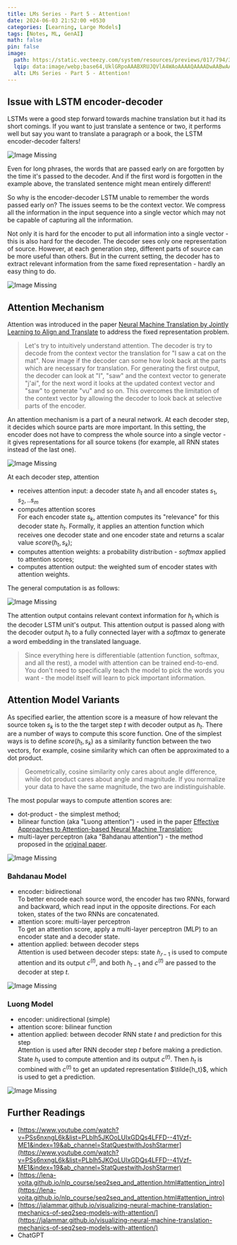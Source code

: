 ```yaml
---
title: LMs Series - Part 5 - Attention!
date: 2024-06-03 21:52:00 +0530
categories: [Learning, Large Models]
tags: [Notes, ML, GenAI]
math: false
pin: false
image:
  path: https://static.vecteezy.com/system/resources/previews/017/794/311/non_2x/attention-sign-with-exclamation-mark-banner-vector.jpg
  lqip: data:image/webp;base64,UklGRpoAAABXRUJQVlA4WAoAAAAQAAAADwAABwAAQUxQSDIAAAARL0AmbZurmr57yyIiqE8oiG0bejIYEQTgqiDA9vqnsUSI6H+oAERp2HZ65qP/VIAWAFZQOCBCAAAA8AEAnQEqEAAIAAVAfCWkAALp8sF8rgRgAP7o9FDvMCkMde9PK7euH5M1m6VWoDXf2FkP3BqV0ZYbO6NA/VFIAAAA
  alt: LMs Series - Part 5 - Attention!
---
```


## Issue with LSTM encoder-decoder

LSTMs were a good step forward towards machine translation but it had its short comings. If you want to just translate a sentence or two, it performs well but say you want to translate a paragraph or a book, the LSTM encoder-decoder falters!

![Image Missing](../assets/img/Pasted%20image%2020240603194303.png)

Even for long phrases, the words that are passed early on are forgotten by the time it's passed to the decoder. And if the first word is forgotten in the example above, the translated sentence might mean entirely different!

So why is the encoder-decoder LSTM unable to remember the words passed early on? The issues seems to be the context vector. We compress all the information in the input sequence into a single vector which may not be capable of capturing all the information.

Not only it is hard for the encoder to put all information into a single vector - this is also hard for the decoder. The decoder sees only one representation of source. However, at each generation step, different parts of source can be more useful than others. But in the current setting, the decoder has to extract relevant information from the same fixed representation - hardly an easy thing to do.

![Image Missing](../assets/img/Pasted%20image%2020240603194647.png)

## Attention Mechanism

Attention was introduced in the paper [Neural Machine Translation by Jointly Learning to Align and Translate](https://arxiv.org/pdf/1409.0473.pdf) to address the fixed representation problem. 

> Let's try to intuitively understand attention. The decoder is try to decode from the context vector the translation for "I saw a cat on the mat". Now image if the decoder can some how look back at the parts which are necessary for translation. For generating the first output, the decoder can look at "I", "saw" and the context vector to generate "j'ai", for the next word it looks at the updated context vector and "saw" to generate "vu" and so on. This overcomes the limitation of the context vector by allowing the decoder to look back at selective parts of the encoder.

An attention mechanism is a part of a neural network. At each decoder step, it decides which source parts are more important. In this setting, the encoder does not have to compress the whole source into a single vector - it gives representations for all source tokens (for example, all RNN states instead of the last one).

![Image Missing](../assets/img/Pasted%20image%2020240603195520.png)

At each decoder step, attention

- receives attention input: a decoder state $h_t$ and all encoder states $s_1, s_2, .. s_m$
- computes attention scores  
    For each encoder state $s_k$, attention computes its "relevance" for this decoder state $h_t$. Formally, it applies an attention function which receives one decoder state and one encoder state and returns a scalar value $score(h_t, s_k)$;
- computes attention weights: a probability distribution - $softmax$ applied to attention scores;
- computes attention output: the weighted sum of encoder states with attention weights.

The general computation is as follows:

![Image Missing](../assets/img/Pasted%20image%2020240603201529.png)

The attention output contains relevant context information for $h_t$ which is the decoder LSTM unit's output. This attention output is passed along with the decoder output $h_t$ to a fully connected layer with a $softmax$ to generate a word embedding in the translated language.

> Since everything here is differentiable (attention function, softmax, and all the rest), a model with attention can be trained end-to-end. You don't need to specifically teach the model to pick the words you want - the model itself will learn to pick important information.

## Attention Model Variants

As specified earlier, the attention score is a measure of how relevant the source token $s_k$ is to the the target step $t$ with decoder output as $h_t$. There are a number of ways to compute this score function. One of the simplest ways is to define $score(h_t, s_k)$ as a similarity function between the two vectors, for example, cosine similarity which can often be approximated to a dot product.

> Geometrically, cosine similarity only cares about angle difference, while dot product cares about angle and magnitude. If you normalize your data to have the same magnitude, the two are indistinguishable.

The most popular ways to compute attention scores are:
- dot-product - the simplest method;
- bilinear function (aka "Luong attention") - used in the paper [Effective Approaches to Attention-based Neural Machine Translation](https://arxiv.org/abs/1508.04025);
- multi-layer perceptron (aka "Bahdanau attention") - the method proposed in the [original paper](https://arxiv.org/pdf/1409.0473.pdf).

![Image Missing](../assets/img/Pasted%20image%2020240603205337.png)

### Bahdanau Model

- encoder: bidirectional  
    To better encode each source word, the encoder has two RNNs, forward and backward, which read input in the opposite directions. For each token, states of the two RNNs are concatenated.
- attention score: multi-layer perceptron  
    To get an attention score, apply a multi-layer perceptron (MLP) to an encoder state and a decoder state.
- attention applied: between decoder steps  
    Attention is used between decoder steps: state $ℎ_{𝑡−1}$ is used to compute attention and its output $c^{(t)}$, and both $h_{t-1}$ and $c^{(t)}$ are passed to the decoder at step $t$.

![Image Missing](../assets/img/Pasted%20image%2020240603205641.png)

### Luong Model

- encoder: unidirectional (simple)
- attention score: bilinear function
- attention applied: between decoder RNN state 𝑡 and prediction for this step  
    Attention is used after RNN decoder step 𝑡 before making a prediction. State $h_t$ used to compute attention and its output $c^{(t)}$. Then $h_t$ is combined with $c^{(t)}$ to get an updated representation $\tilde{h_t}$, which is used to get a prediction.

![Image Missing](../assets/img/Pasted%20image%2020240603205925.png)

## Further Readings

- [https://www.youtube.com/watch?v=PSs6nxngL6k&list=PLblh5JKOoLUIxGDQs4LFFD--41Vzf-ME1&index=19&ab_channel=StatQuestwithJoshStarmer](https://www.youtube.com/watch?v=PSs6nxngL6k&list=PLblh5JKOoLUIxGDQs4LFFD--41Vzf-ME1&index=19&ab_channel=StatQuestwithJoshStarmer)
- [https://lena-voita.github.io/nlp_course/seq2seq_and_attention.html#attention_intro](https://lena-voita.github.io/nlp_course/seq2seq_and_attention.html#attention_intro)
- [https://jalammar.github.io/visualizing-neural-machine-translation-mechanics-of-seq2seq-models-with-attention/](https://jalammar.github.io/visualizing-neural-machine-translation-mechanics-of-seq2seq-models-with-attention/)
- ChatGPT
